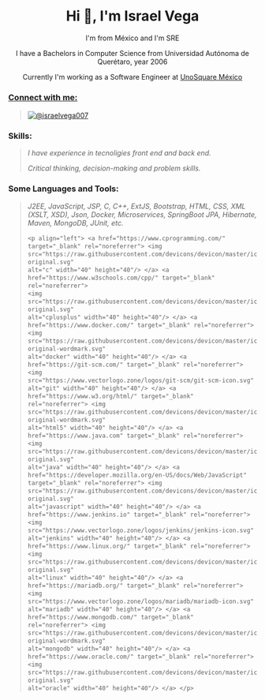 <h1 align="center">Hi 👋, I'm Israel Vega</h1>
<p align="center">I'm from México and I'm SRE</p>
<p align="center">I have a Bachelors in Computer Science from Universidad Autónoma de Querétaro, year 2006</p>
<p align="center">Currently I'm working as a Software Engineer at <a href="https://www.unosquare.com/?msclkid=812815d5bbb711ecbf6e796a4bf5b8f0">UnoSquare México</p>

<h3 align="left">Connect with me:</h3>
<blockquote>
	<p align="left">
	<a href="https://twitter.com/@israelvega007" target="blank"><img 
	align="center" 
	src="https://raw.githubusercontent.com/rahuldkjain/github-profile-readme-generator/master/src/images/icons/Social/twitter.svg" 
	alt="@israelvega007" height="30" width="40" /></a>
	</p>
</blockquote>

<h3 align="left">Skills:</h3>

<blockquote>
	<p align="left"><i>I have experience in tecnoligies front end and back end.</i></p>
	<p align="left"><i>Critical thinking, decision-making and problem skills.</i></p>
</blockquote>

<h3 align="left">Some Languages and Tools:</h3>

<blockquote>
	<p align="left"><i>J2EE, JavaScript,  JSP,  C, C++, ExtJS, Bootstrap, HTML, CSS,  XML (XSLT, XSD),  Json, Docker, Microservices, SpringBoot JPA, Hibernate, Maven, MongoDB, JUnit, etc.</i></p>

	<p align="left"> <a href="https://www.cprogramming.com/" 
	target="_blank" rel="noreferrer"> <img 
	src="https://raw.githubusercontent.com/devicons/devicon/master/icons/c/c-original.svg" 
	alt="c" width="40" height="40"/> </a> <a 
	href="https://www.w3schools.com/cpp/" target="_blank" rel="noreferrer"> 
	<img 
	src="https://raw.githubusercontent.com/devicons/devicon/master/icons/cplusplus/cplusplus-original.svg" 
	alt="cplusplus" width="40" height="40"/> </a> <a 
	href="https://www.docker.com/" target="_blank" rel="noreferrer"> <img 
	src="https://raw.githubusercontent.com/devicons/devicon/master/icons/docker/docker-original-wordmark.svg" 
	alt="docker" width="40" height="40"/> </a> <a 
	href="https://git-scm.com/" target="_blank" rel="noreferrer"> <img 
	src="https://www.vectorlogo.zone/logos/git-scm/git-scm-icon.svg" 
	alt="git" width="40" height="40"/> </a> <a 
	href="https://www.w3.org/html/" target="_blank" rel="noreferrer"> <img 
	src="https://raw.githubusercontent.com/devicons/devicon/master/icons/html5/html5-original-wordmark.svg" 
	alt="html5" width="40" height="40"/> </a> <a 
	href="https://www.java.com" target="_blank" rel="noreferrer"> <img 
	src="https://raw.githubusercontent.com/devicons/devicon/master/icons/java/java-original.svg" 
	alt="java" width="40" height="40"/> </a> <a 
	href="https://developer.mozilla.org/en-US/docs/Web/JavaScript" 
	target="_blank" rel="noreferrer"> <img 
	src="https://raw.githubusercontent.com/devicons/devicon/master/icons/javascript/javascript-original.svg" 
	alt="javascript" width="40" height="40"/> </a> <a 
	href="https://www.jenkins.io" target="_blank" rel="noreferrer"> <img 
	src="https://www.vectorlogo.zone/logos/jenkins/jenkins-icon.svg" 
	alt="jenkins" width="40" height="40"/> </a> <a 
	href="https://www.linux.org/" target="_blank" rel="noreferrer"> <img 
	src="https://raw.githubusercontent.com/devicons/devicon/master/icons/linux/linux-original.svg" 
	alt="linux" width="40" height="40"/> </a> <a 
	href="https://mariadb.org/" target="_blank" rel="noreferrer"> <img 
	src="https://www.vectorlogo.zone/logos/mariadb/mariadb-icon.svg" 
	alt="mariadb" width="40" height="40"/> </a> <a 
	href="https://www.mongodb.com/" target="_blank" rel="noreferrer"> <img 
	src="https://raw.githubusercontent.com/devicons/devicon/master/icons/mongodb/mongodb-original-wordmark.svg" 
	alt="mongodb" width="40" height="40"/> </a> <a 
	href="https://www.oracle.com/" target="_blank" rel="noreferrer"> <img 
	src="https://raw.githubusercontent.com/devicons/devicon/master/icons/oracle/oracle-original.svg" 
	alt="oracle" width="40" height="40"/> </a> </p>
</blockquote>
